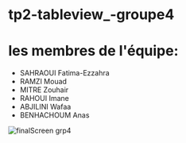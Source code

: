 # tp2-tableview_-groupe4
# les membres de l'équipe:

- SAHRAOUI Fatima-Ezzahra
- RAMZI Mouad 
- MITRE Zouhair 
- RAHOUI Imane
- ABJILINI Wafaa
- BENHACHOUM Anas

![finalScreen grp4](https://user-images.githubusercontent.com/47121200/212880935-2afdf93b-6cee-42aa-93c9-567fecb8fac1.png)

